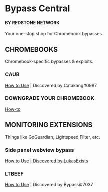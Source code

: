 # Bypass Central
#### BY REDSTONE NETWORK
Your one-stop shop for Chromebook bypasses.

## CHROMEBOOKS
Chromebook-specific bypasses & exploits.

 ### CAUB
[How to Use](https://github.com/red-stone-network/bypass-central/blob/main/chromebooks/caub.md) 
 | Discovered by Catakang#0987
 
 ### DOWNGRADE YOUR CHROMEBOOK
[How-to](https://github.com/red-stone-network/bypass-central/blob/main/chromebooks/downgrade.md) 

## MONITORING EXTENSIONS
Things like GoGuardian, Lightspeed Filter, etc.

### Side panel webview bypass
[How to Use](https://github.com/red-stone-network/bypass-central/blob/main/monitoring-extensions/side-panel.md)
 | [Discovered by LukasExists](https://github.com/lukasexists)
 
### LTBEEF
[How to Use](https://github.com/red-stone-network/bypass-central/blob/main/monitoring-extensions/LTBEEF.md)
 | Discovered by Bypassi#7037
